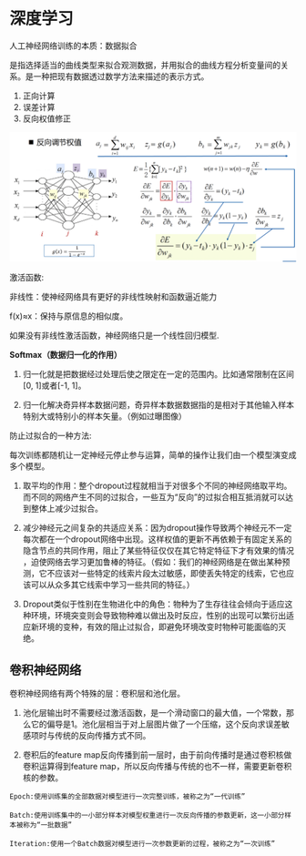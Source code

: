 # 深度学习
人工神经网络训练的本质：数据拟合

是指选择适当的曲线类型来拟合观测数据，并用拟合的曲线方程分析变量间的关系。是一种把现有数据透过数学方法来描述的表示方式。

1. 正向计算
2. 误差计算
3. 反向权值修正

![alt text](<src/Screenshot 2024-11-11 at 15.28.29.png>)

激活函数:

非线性：使神经网络具有更好的非线性映射和函数逼近能力

f(x)≈x：保持与原信息的相似度。

如果没有非线性激活函数，神经网络只是一个线性回归模型.

**Softmax（数据归一化的作用）**

1. 归一化就是把数据经过处理后使之限定在一定的范围内。比如通常限制在区间[0, 1]或者[-1, 1]。

2. 归一化解决奇异样本数据问题，奇异样本数据数据指的是相对于其他输入样本特别大或特别小的样本矢量。（例如过曝图像）

防止过拟合的一种方法:

每次训练都随机让一定神经元停止参与运算，简单的操作让我们由一个模型演变成多个模型。

1. 取平均的作用：整个dropout过程就相当于对很多个不同的神经网络取平均。而不同的网络产生不同的过拟合，一些互为“反向”的过拟合相互抵消就可以达到整体上减少过拟合。

2. 减少神经元之间复杂的共适应关系：因为dropout操作导致两个神经元不一定每次都在一个dropout网络中出现。这样权值的更新不再依赖于有固定关系的隐含节点的共同作用，阻止了某些特征仅仅在其它特定特征下才有效果的情况 ，迫使网络去学习更加鲁棒的特征。（假如：我们的神经网络是在做出某种预测，它不应该对一些特定的线索片段太过敏感，即使丢失特定的线索，它也应该可以从众多其它线索中学习一些共同的特征。）

3. Dropout类似于性别在生物进化中的角色：物种为了生存往往会倾向于适应这种环境，环境突变则会导致物种难以做出及时反应，性别的出现可以繁衍出适应新环境的变种，有效的阻止过拟合，即避免环境改变时物种可能面临的灭绝。

## 卷积神经网络
卷积神经网络有两个特殊的层：卷积层和池化层。

1. 池化层输出时不需要经过激活函数，是一个滑动窗口的最大值，一个常数，那么它的偏导是1。池化层相当于对上层图片做了一个压缩，这个反向求误差敏感项时与传统的反向传播方式不同。

2. 卷积后的feature map反向传播到前一层时，由于前向传播时是通过卷积核做卷积运算得到feature map，所以反向传播与传统的也不一样，需要更新卷积核的参数。

>
    Epoch:使用训练集的全部数据对模型进行一次完整训练，被称之为“一代训练”

    Batch:使用训练集中的一小部分样本对模型权重进行一次反向传播的参数更新，这一小部分样本被称为“一批数据”

    Iteration:使用一个Batch数据对模型进行一次参数更新的过程，被称之为“一次训练”